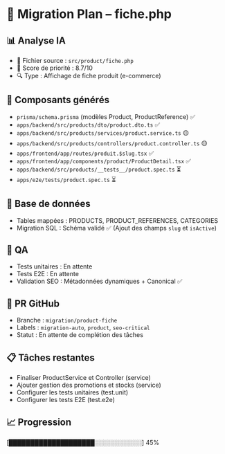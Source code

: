 # 🔁 Migration Plan – fiche.php

## 📊 Analyse IA
- 📁 Fichier source : `src/product/fiche.php`
- 🧠 Score de priorité : 8.7/10
- 🔍 Type : Affichage de fiche produit (e-commerce)

## 🧱 Composants générés
- `prisma/schema.prisma` (modèles Product, ProductReference) ✅
- `apps/backend/src/products/dto/product.dto.ts` ✅
- `apps/backend/src/products/services/product.service.ts` 🟡
- `apps/backend/src/products/controllers/product.controller.ts` 🟡
- `apps/frontend/app/routes/produit.$slug.tsx` ✅
- `apps/frontend/app/components/product/ProductDetail.tsx` ✅
- `apps/backend/src/products/__tests__/product.spec.ts` ⏳
- `apps/e2e/tests/product.spec.ts` ⏳

## 🔄 Base de données
- Tables mappées : PRODUCTS, PRODUCT_REFERENCES, CATEGORIES
- Migration SQL : Schéma validé ✅ (Ajout des champs `slug` et `isActive`)

## 🧪 QA
- Tests unitaires : En attente
- Tests E2E : En attente
- Validation SEO : Métadonnées dynamiques + Canonical ✅

## 📌 PR GitHub
- Branche : `migration/product-fiche`
- Labels : `migration-auto`, `product`, `seo-critical`
- Statut : En attente de complétion des tâches

## 📋 Tâches restantes
- Finaliser ProductService et Controller (service)
- Ajouter gestion des promotions et stocks (service)
- Configurer les tests unitaires (test.unit)
- Configurer les tests E2E (test.e2e)

## 📈 Progression
[████████████████████░░░░░░░░░░░] 45%
